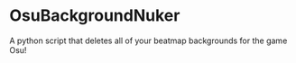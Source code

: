 # OsuBackgroundNuker
A python script that deletes all of your beatmap backgrounds for the game Osu!
